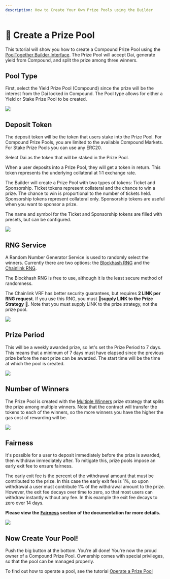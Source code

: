 ```yaml
---
description: How to Create Your Own Prize Pools using the Builder
---
```


# 🔨 Create a Prize Pool

This tutorial will show you how to create a Compound Prize Pool using the [PoolTogether Builder Interface](https://builder.pooltogether.com/). The Prize Pool will accept Dai, generate yield from Compound, and split the prize among three winners.

## Pool Type

First, select the Yield Prize Pool \(Compound\) since the prize will be the interest from the Dai locked in Compound. The Pool type allows for either a Yield or Stake Prize Pool to be created.

![](https://lh6.googleusercontent.com/WYL5SM0msm37Td5wP-eLpenrwi5VNLvrcSQtgXAVENol7XDKzrwzzs9x_U-hTcQ3Fvc70szZqSN1pcY7uTY0ejhZToK5efdMB2fdTaoU2oc3Boy-GwykbOxrT5uD_QcT0N8dYC8G)

## Deposit Token

The deposit token will be the token that users stake into the Prize Pool. For Compound Prize Pools, you are limited to the available Compound Markets. For Stake Prize Pools you can use any ERC20.

Select Dai as the token that will be staked in the Prize Pool.

When a user deposits into a Prize Pool, they will get a token in return. This token represents the underlying collateral at 1:1 exchange rate.

The Builder will create a Prize Pool with two types of tokens: Ticket and Sponsorship. Ticket tokens represent collateral and the chance to win a prize. The chance to win is proportional to the number of tickets held. Sponsorship tokens represent collateral only. Sponsorship tokens are useful when you want to sponsor a prize.

The name and symbol for the Ticket and Sponsorship tokens are filled with presets, but can be configured.

![](../.gitbook/assets/screen-shot-2021-01-05-at-5.11.24-pm.png)

## RNG Service

A Random Number Generator Service is used to randomly select the winners. Currently there are two options: the [Blockhash RNG](../protocol/random-number-generator/blockhash.md) and the [Chainlink RNG](../protocol/random-number-generator/chainlink-vrf.md).

The Blockhash RNG is free to use, although it is the least secure method of randomness.

The Chainlink VRF has better security guarantees, but requires **2 LINK per RNG request**. If you use this RNG, you must 🚨**supply LINK to the Prize Strategy** 🚨. Note that you must supply LINK to the prize strategy, not the prize pool.

![](https://lh3.googleusercontent.com/f6WerG_nQmbkff2v5Pny0aIH9rF4IqAQgsX7pKCBWSwoGN13GaJ__kcqn7_131wRt2nsOTVvOZ5J5rQ_ZCTCdBnt1v-4xWqEcXGMV0YJ4UTTbX4rvUwsxuYNwrqGvmyZIVk3HvHx)

## Prize Period

This will be a weekly awarded prize, so let's set the Prize Period to 7 days. This means that a minimum of 7 days must have elapsed since the previous prize before the next prize can be awarded. The start time will be the time at which the pool is created.

![](https://lh6.googleusercontent.com/9_CNInN-U3wblarNhPQm66n_9Nh-LoSvBo9N53c6WAQntgtAG6lFiKe5qJr72yp9yjsPPhX8ji5wBzQmIgvoBDd4U7WACDanUgpgY-H51VfFudCj6KHippnT5b2XhM0oc6yyCDbZ)

## Number of Winners

The Prize Pool is created with the [Multiple Winners](../protocol/prize-strategy/multiple-winners.md) prize strategy that splits the prize among multiple winners. Note that the contract will transfer the tokens to each of the winners, so the more winners you have the higher the gas cost of rewarding will be.

![](../.gitbook/assets/screen-shot-2021-01-05-at-4.39.03-pm.png)

## Fairness

It's possible for a user to deposit immediately before the prize is awarded, then withdraw immediately after. To mitigate this, prize pools impose an early exit fee to ensure fairness.

The early exit fee is the percent of the withdrawal amount that must be contributed to the prize. In this case the early exit fee is 1%, so upon withdrawal a user must contribute 1% of the withdrawal amount to the prize. However, the exit fee decays over time to zero, so that most users can withdraw instantly without any fee. In this example the exit fee decays to zero over 14 days.

**Please view the** [**Fairness**](https://docs.pooltogether.com/protocol/prize-pool/fairness) **section of the documentation for more details.**

![](../.gitbook/assets/screen-shot-2021-01-05-at-5.08.06-pm.png)

## Now Create Your Pool!

Push the big button at the bottom. You're all done! You're now the proud owner of a Compound Prize Pool. Ownership comes with special privileges, so that the pool can be managed properly.

To find out how to operate a pool, see the tutorial [Operate a Prize Pool](operate-a-prize-pool/)

